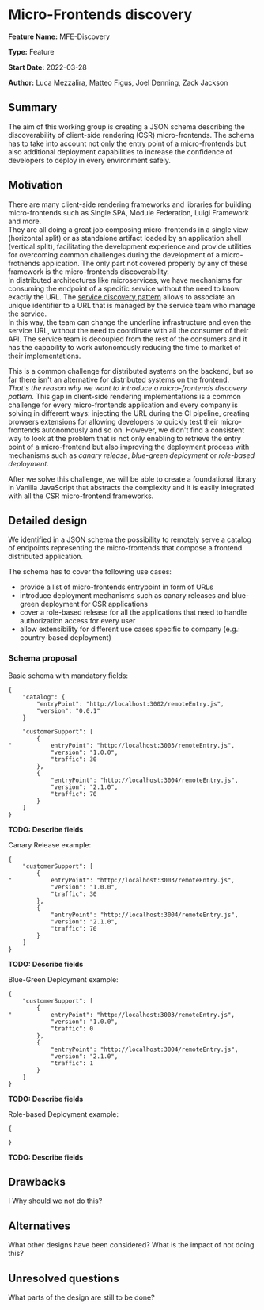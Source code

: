 # Micro-Frontends discovery

**Feature Name:** MFE-Discovery

**Type:** Feature

**Start Date:** 2022-03-28

**Author:** Luca Mezzalira, Matteo Figus, Joel Denning, Zack Jackson

## Summary

The aim of this working group is creating a JSON schema describing the discoverability of client-side rendering (CSR) micro-frontends. The schema has to take into account not only the entry point of a micro-frontends but also additional deployment capabilities to increase the confidence of developers to deploy in every environment safely.

## Motivation

There are many client-side rendering frameworks and libraries for building micro-frontends such as Single SPA, Module Federation, Luigi Framework and more.  
They are all doing a great job composing micro-frontends in a single view (horizontal split) or as standalone artifact loaded by an application shell (vertical split), facilitating the development experience and provide utilities for overcoming common challenges during the development of a micro-frotnends application.
The only part not covered properly by any of these framework is the micro-frontends discoverability.  
In distributed architectures like microservices, we have mechanisms for consuming the endpoint of a specific service without the need to know exactly the URL. The [service discovery pattern](https://microservices.io/patterns/server-side-discovery.html) allows to associate an unique identifier to a URL that is managed by the service team who manage the service.  
In this way, the team can change the underline infrastructure and even the service URL, without the need to coordinate with all the consumer of their API. The service team is decoupled from the rest of the consumers and it has the capability to work autonomously reducing the time to market of their implementations.

This is a common challenge for distributed systems on the backend, but so far there isn't an alternative for distributed systems on the frontend.  
_That's the reason why we want to introduce a micro-frontends discovery pattern._
This gap in client-side rendering implementations is a common challenge for every micro-frontends application and every company is solving in different ways: injecting the URL during the CI pipeline, creating browsers extensions for allowing developers to quickly test their micro-frontends autonomously and so on.
However, we didn't find a consistent way to look at the problem that is not only enabling to retrieve the entry point of a micro-frontend but also improving the deployment process with mechanisms such as _canary release_, _blue-green deployment_ or _role-based deployment_.

After we solve this challenge, we will be able to create a foundational library in Vanilla JavaScript that abstracts the complexity and it is easily integrated with all the CSR micro-frontend frameworks.

## Detailed design

We identified in a JSON schema the possibility to remotely serve a catalog of endpoints representing the micro-frontends that compose a frontend distributed application.

The schema has to cover the following use cases:

- provide a list of micro-frontends entrypoint in form of URLs
- introduce deployment mechanisms such as canary releases and blue-green deployment for CSR applications
- cover a role-based release for all the applications that need to handle authorization access for every user
- allow extensibility for different use cases specific to company (e.g.: country-based deployment)

### Schema proposal

Basic schema with mandatory fields:

```
{
    "catalog": {
        "entryPoint": "http://localhost:3002/remoteEntry.js",
        "version": "0.0.1"
    }

    "customerSupport": [
        {
"           entryPoint": "http://localhost:3003/remoteEntry.js",
            "version": "1.0.0",
            "traffic": 30
        },
        {
            "entryPoint": "http://localhost:3004/remoteEntry.js",
            "version": "2.1.0",
            "traffic": 70
        }
    ]
}
```

**TODO: Describe fields**

Canary Release example:

```
{
    "customerSupport": [
        {
"           entryPoint": "http://localhost:3003/remoteEntry.js",
            "version": "1.0.0",
            "traffic": 30
        },
        {
            "entryPoint": "http://localhost:3004/remoteEntry.js",
            "version": "2.1.0",
            "traffic": 70
        }
    ]
}
```

**TODO: Describe fields**

Blue-Green Deployment example:

```
{
    "customerSupport": [
        {
"           entryPoint": "http://localhost:3003/remoteEntry.js",
            "version": "1.0.0",
            "traffic": 0
        },
        {
            "entryPoint": "http://localhost:3004/remoteEntry.js",
            "version": "2.1.0",
            "traffic": 1
        }
    ]
}
```

**TODO: Describe fields**

Role-based Deployment example:

```
{

}
```

**TODO: Describe fields**

## Drawbacks

I Why should we not do this?

## Alternatives

What other designs have been considered? What is the impact of not doing this?

## Unresolved questions

What parts of the design are still to be done?
